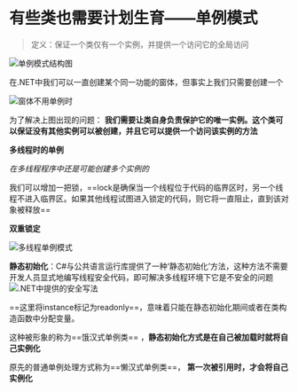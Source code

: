 # 有些类也需要计划生育——单例模式

> 定义：保证一个类仅有一个实例，并提供一个访问它的全局访问

![单例模式结构图](C:\Typora\设计模式picture\第二十一章\单例模式结构图.png)

在.NET中我们可以一直创建某个同一功能的窗体，但事实上我们只需要创建一个

![窗体不用单例时](C:\Typora\设计模式picture\第二十一章\窗体不用单例时.png)

为了解决上图出现的问题： **我们需要让类自身负责保护它的唯一实例。这个类可以保证没有其他实例可以被创建，并且它可以提供一个访问该实例的方法**

**多线程时的单例**

*在多线程程序中还是可能创建多个实例的*

我们可以增加一把锁，==lock是确保当一个线程位于代码的临界区时，另一个线程不进入临界区。如果其他线程试图进入锁定的代码，则它将一直阻止，直到该对象被释放==

**双重锁定**

![多线程单例模式](C:\Typora\设计模式picture\第二十一章\多线程单例模式.png)

**静态初始化**：C#与公共语言运行库提供了一种‘静态初始化’方法，这种方法不需要开发人员显式地编写线程安全代码，即可解决多线程环境下它是不安全的问题![.NET中提供的安全写法](C:\Typora\设计模式picture\第二十一章\.NET中提供的安全写法.png)

==这里将instance标记为readonly==，意味着只能在静态初始化期间或者在类构造函数中分配变量。

这种被形象的称为==饿汉式单例类== ，**静态初始化方式是在自己被加载时就将自己实例化**

原先的普通单例处理方式称为==懒汉式单例类==， **第一次被引用时，才会将自己实例化**